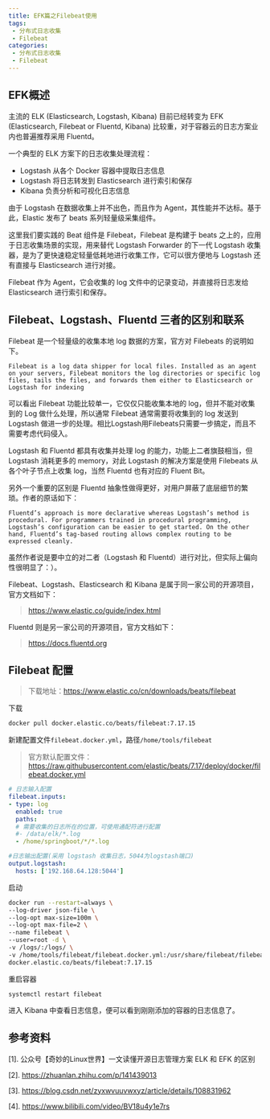 ```yaml
---
title: EFK篇之Filebeat使用
tags:
 - 分布式日志收集
 - Filebeat
categories: 
 - 分布式日志收集
 - Filebeat
---
```




##  **EFK**概述


主流的 ELK (Elasticsearch, Logstash, Kibana) 目前已经转变为 EFK (Elasticsearch, Filebeat or Fluentd, Kibana) 比较重，对于容器云的日志方案业内也普遍推荐采用 Fluentd。

一个典型的 ELK 方案下的日志收集处理流程：

- Logstash 从各个 Docker 容器中提取日志信息
- Logstash 将日志转发到 Elasticsearch 进行索引和保存
- Kibana 负责分析和可视化日志信息

由于 Logstash 在数据收集上并不出色，而且作为 Agent，其性能并不达标。基于此，Elastic 发布了 beats 系列轻量级采集组件。

这里我们要实践的 Beat 组件是 Filebeat，Filebeat 是构建于 beats 之上的，应用于日志收集场景的实现，用来替代 Logstash Forwarder 的下一代 Logstash 收集器，是为了更快速稳定轻量低耗地进行收集工作，它可以很方便地与 Logstash 还有直接与 Elasticsearch 进行对接。

Filebeat 作为 Agent，它会收集的 log 文件中的记录变动，并直接将日志发给 Elasticsearch 进行索引和保存。



## **Filebeat、Logstash、Fluentd 三者的区别和联系**

Filebeat 是一个轻量级的收集本地 log 数据的方案，官方对 Filebeats 的说明如下。

~~~
Filebeat is a log data shipper for local files. Installed as an agent on your servers, Filebeat monitors the log directories or specific log files, tails the files, and forwards them either to Elasticsearch or Logstash for indexing
~~~

可以看出 Filebeat 功能比较单一，它仅仅只能收集本地的 log，但并不能对收集到的 Log 做什么处理，所以通常 Filebeat 通常需要将收集到的 log 发送到 Logstash 做进一步的处理。相比Logstash用Filebeats只需要一步搞定，而且不需要考虑代码侵入。

Logstash 和 Fluentd 都具有收集并处理 log 的能力，功能上二者旗鼓相当，但 Logstash 消耗更多的 memory，对此 Logstash 的解决方案是使用 Filebeats 从各个叶子节点上收集 log，当然 Fluentd 也有对应的 Fluent Bit。

另外一个重要的区别是 Fluentd 抽象性做得更好，对用户屏蔽了底层细节的繁琐。作者的原话如下：

~~~
Fluentd’s approach is more declarative whereas Logstash’s method is procedural. For programmers trained in procedural programming, Logstash’s configuration can be easier to get started. On the other hand, Fluentd’s tag-based routing allows complex routing to be expressed cleanly.
~~~

虽然作者说是要中立的对二者（Logstash 和 Fluentd）进行对比，但实际上偏向性很明显了：）。

Filebeat、Logstash、Elasticsearch 和 Kibana 是属于同一家公司的开源项目，官方文档如下：



> https://www.elastic.co/guide/index.html


Fluentd 则是另一家公司的开源项目，官方文档如下：

> https://docs.fluentd.org

## **Filebeat 配置**

> 下载地址：https://www.elastic.co/cn/downloads/beats/filebeat

下载

~~~sh
docker pull docker.elastic.co/beats/filebeat:7.17.15
~~~

新建配置文件`filebeat.docker.yml`，路径`/home/tools/filebeat`

> 官方默认配置文件：https://raw.githubusercontent.com/elastic/beats/7.17/deploy/docker/filebeat.docker.yml

~~~yml
# 日志输入配置
filebeat.inputs:
- type: log
  enabled: true
  paths:
  # 需要收集的日志所在的位置，可使用通配符进行配置
  #- /data/elk/*.log
  - /home/springboot/*/*.log

#日志输出配置(采用 logstash 收集日志，5044为logstash端口)
output.logstash:
  hosts: ['192.168.64.128:5044']
~~~

启动

~~~sh
docker run --restart=always \
--log-driver json-file \
--log-opt max-size=100m \
--log-opt max-file=2 \
--name filebeat \
--user=root -d \
-v /logs/:/logs/ \
-v /home/tools/filebeat/filebeat.docker.yml:/usr/share/filebeat/filebeat.yml \
docker.elastic.co/beats/filebeat:7.17.15
~~~

重启容器

~~~
systemctl restart filebeat
~~~

进入 Kibana 中查看日志信息，便可以看到刚刚添加的容器的日志信息了。







## 参考资料

[1]. 公众号【奇妙的Linux世界】一文读懂开源日志管理方案 ELK 和 EFK 的区别

[2]. https://zhuanlan.zhihu.com/p/141439013

[3]. https://blog.csdn.net/zyxwvuuvwxyz/article/details/108831962

[4]. https://www.bilibili.com/video/BV18u4y1e7rs